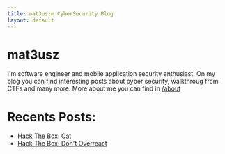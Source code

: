 ```yaml
---
title: mat3uszm CyberSecurity Blog
layout: default
---
```


# mat3usz 
I'm software engineer and mobile application security enthusiast. 
On my blog you can find interesting posts about cyber security, walkthroug from CTFs and many more.
More about me you can find in [/about](/sites/about.md)   

# Recents Posts:
* [Hack The Box: Cat](/posts/cat.md)
* [Hack The Box: Don't Overreact](/posts/dontoverreact.md)
